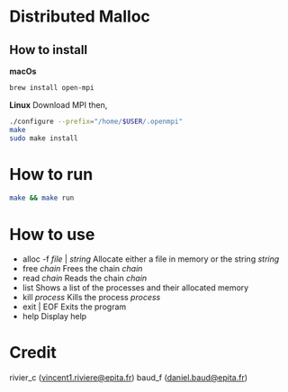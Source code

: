 # Distributed Malloc

## How to install

**macOs**
```bash
brew install open-mpi
```

**Linux**
Download MPI then,
```bash
./configure --prefix="/home/$USER/.openmpi"
make
sudo make install
```

# How to run

```bash
make && make run
```
# How to use

* alloc -f _file_ | _string_		Allocate either a file in memory or the string _string_
* free _chain_ 				Frees the chain _chain_
* read _chain_				Reads the chain _chain_
* list					Shows a list of the processes and their allocated memory
* kill _process_			Kills the process _process_
* exit | EOF				Exits the program
* help					Display help

# Credit

rivier_c (vincent1.riviere@epita.fr)
baud_f (daniel.baud@epita.fr)
